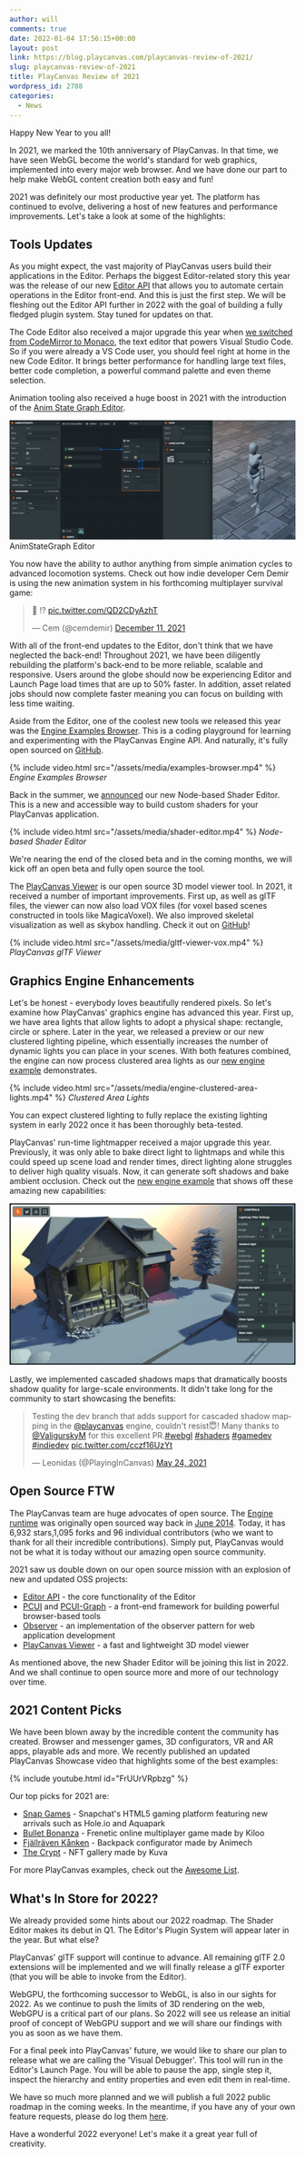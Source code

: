```yaml
---
author: will
comments: true
date: 2022-01-04 17:56:15+00:00
layout: post
link: https://blog.playcanvas.com/playcanvas-review-of-2021/
slug: playcanvas-review-of-2021
title: PlayCanvas Review of 2021
wordpress_id: 2788
categories:
  - News
---
```


Happy New Year to you all!

In 2021, we marked the 10th anniversary of PlayCanvas. In that time, we have seen WebGL become the world's standard for web graphics, implemented into every major web browser. And we have done our part to help make WebGL content creation both easy and fun!

2021 was definitely our most productive year yet. The platform has continued to evolve, delivering a host of new features and performance improvements. Let's take a look at some of the highlights:

## Tools Updates

As you might expect, the vast majority of PlayCanvas users build their applications in the Editor. Perhaps the biggest Editor-related story this year was the release of our new [Editor API](https://developer.playcanvas.com/en/user-manual/designer/editor-api/) that allows you to automate certain operations in the Editor front-end. And this is just the first step. We will be fleshing out the Editor API further in 2022 with the goal of building a fully fledged plugin system. Stay tuned for updates on that.

The Code Editor also received a major upgrade this year when [we switched from CodeMirror to Monaco](https://blog.playcanvas.com/upcoming-code-editor-upgrade-to-monaco/), the text editor that powers Visual Studio Code. So if you were already a VS Code user, you should feel right at home in the new Code Editor. It brings better performance for handling large text files, better code completion, a powerful command palette and even theme selection.

Animation tooling also received a huge boost in 2021 with the introduction of the [Anim State Graph Editor](https://blog.playcanvas.com/introducing-the-anim-state-graph/).

[![](/assets/media/animation-and-graph.gif)](/assets/media/animation-and-graph.gif)AnimStateGraph Editor

You now have the ability to author anything from simple animation cycles to advanced locomotion systems. Check out how indie developer Cem Demir is using the new animation system in his forthcoming multiplayer survival game:

<blockquote class="twitter-tweet"><p lang="und" dir="ltr">👀 !? <a href="https://t.co/QD2CDyAzhT">pic.twitter.com/QD2CDyAzhT</a></p>&mdash; Cem (@cemdemir) <a href="https://twitter.com/cemdemir/status/1469791447134220289?ref_src=twsrc%5Etfw">December 11, 2021</a></blockquote> <script async src="https://platform.twitter.com/widgets.js" charset="utf-8"></script>

With all of the front-end updates to the Editor, don't think that we have neglected the back-end! Throughout 2021, we have been diligently rebuilding the platform's back-end to be more reliable, scalable and responsive. Users around the globe should now be experiencing Editor and Launch Page load times that are up to 50% faster. In addition, asset related jobs should now complete faster meaning you can focus on building with less time waiting.

Aside from the Editor, one of the coolest new tools we released this year was the [Engine Examples Browser](https://playcanvas.github.io/). This is a coding playground for learning and experimenting with the PlayCanvas Engine API. And naturally, it's fully open sourced on [GitHub](https://github.com/playcanvas/engine/tree/dev/examples#readme).

{% include video.html src="/assets/media/examples-browser.mp4" %}
_Engine Examples Browser_

Back in the summer, we [announced](https://forum.playcanvas.com/t/rfc-shader-editor/20616) our new Node-based Shader Editor. This is a new and accessible way to build custom shaders for your PlayCanvas application.

{% include video.html src="/assets/media/shader-editor.mp4" %}
_Node-based Shader Editor_

We're nearing the end of the closed beta and in the coming months, we will kick off an open beta and fully open source the tool.

The [PlayCanvas Viewer](https://playcanvas.com/viewer) is our open source 3D model viewer tool. In 2021, it received a number of important improvements. First up, as well as glTF files, the viewer can now also load VOX files (for voxel based scenes constructed in tools like MagicaVoxel). We also improved skeletal visualization as well as skybox handling. Check it out on [GitHub](https://github.com/playcanvas/playcanvas-viewer)!

{% include video.html src="/assets/media/gltf-viewer-vox.mp4" %}
_PlayCanvas glTF Viewer_

## Graphics Engine Enhancements

Let's be honest - everybody loves beautifully rendered pixels. So let's examine how PlayCanvas' graphics engine has advanced this year. First up, we have area lights that allow lights to adopt a physical shape: rectangle, circle or sphere. Later in the year, we released a preview or our new clustered lighting pipeline, which essentially increases the number of dynamic lights you can place in your scenes. With both features combined, the engine can now process clustered area lights as our [new engine example](https://playcanvas.github.io/#/graphics/clustered-area-lights) demonstrates.

{% include video.html src="/assets/media/engine-clustered-area-lights.mp4" %}
_Clustered Area Lights_

You can expect clustered lighting to fully replace the existing lighting system in early 2022 once it has been thoroughly beta-tested.

PlayCanvas' run-time lightmapper received a major upgrade this year. Previously, it was only able to bake direct light to lightmaps and while this could speed up scene load and render times, direct lighting alone struggles to deliver high quality visuals. Now, it can generate soft shadows and bake ambient occlusion. Check out the [new engine example](https://playcanvas.github.io/#/graphics/lights-baked-ao) that shows off these amazing new capabilities:

[![](/assets/media/soft-shadows.gif)](/assets/media/soft-shadows.gif)

Lastly, we implemented cascaded shadows maps that dramatically boosts shadow quality for large-scale environments. It didn't take long for the community to start showcasing the benefits:

<blockquote class="twitter-tweet"><p lang="en" dir="ltr">Testing the dev branch that adds support for cascaded shadow mapping in the <a href="https://twitter.com/playcanvas?ref_src=twsrc%5Etfw">@playcanvas</a> engine, couldn&#39;t resist😇! Many thanks to <a href="https://twitter.com/ValigurskyM?ref_src=twsrc%5Etfw">@ValigurskyM</a> for this excellent PR.<a href="https://twitter.com/hashtag/webgl?src=hash&amp;ref_src=twsrc%5Etfw">#webgl</a> <a href="https://twitter.com/hashtag/shaders?src=hash&amp;ref_src=twsrc%5Etfw">#shaders</a> <a href="https://twitter.com/hashtag/gamedev?src=hash&amp;ref_src=twsrc%5Etfw">#gamedev</a> <a href="https://twitter.com/hashtag/indiedev?src=hash&amp;ref_src=twsrc%5Etfw">#indiedev</a> <a href="https://t.co/cczf16UzYt">pic.twitter.com/cczf16UzYt</a></p>&mdash; Leonidas (@PlayingInCanvas) <a href="https://twitter.com/PlayingInCanvas/status/1396915456028647426?ref_src=twsrc%5Etfw">May 24, 2021</a></blockquote> <script async src="https://platform.twitter.com/widgets.js" charset="utf-8"></script>

## Open Source FTW

The PlayCanvas team are huge advocates of open source. The [Engine runtime](https://github.com/playcanvas/engine) was originally open sourced way back in [June 2014](https://blog.playcanvas.com/playcanvas-goes-open-source/). Today, it has 6,932 stars,1,095 forks and 96 individual contributors (who we want to thank for all their incredible contributions). Simply put, PlayCanvas would not be what it is today without our amazing open source community.

2021 saw us double down on our open source mission with an explosion of new and updated OSS projects:

- [Editor API](https://github.com/playcanvas/editor-api) - the core functionality of the Editor
- [PCUI](https://github.com/playcanvas/pcui) and [PCUI-Graph](https://github.com/playcanvas/pcui-graph) - a front-end framework for building powerful browser-based tools
- [Observer](https://github.com/playcanvas/playcanvas-observer) - an implementation of the observer pattern for web application development
- [PlayCanvas Viewer](https://github.com/playcanvas/playcanvas-viewer) - a fast and lightweight 3D model viewer

As mentioned above, the new Shader Editor will be joining this list in 2022. And we shall continue to open source more and more of our technology over time.

## 2021 Content Picks

We have been blown away by the incredible content the community has created. Browser and messenger games, 3D configurators, VR and AR apps, playable ads and more. We recently published an updated PlayCanvas Showcase video that highlights some of the best examples:

{% include youtube.html id="FrUUrVRpbzg" %}

Our top picks for 2021 are:

- [Snap Games](https://games.snap.com/) - Snapchat's HTML5 gaming platform featuring new arrivals such as Hole.io and Aquapark
- [Bullet Bonanza](https://www.bulletbonanza.io/) - Frenetic online multiplayer game made by Kiloo
- [Fjällräven Kånken](https://www.fjallraven.com/uk/en-gb/bags-gear/kanken/kanken-bags/kanken-me) - Backpack configurator made by Animech
- [The Crypt](https://www.crypt.art/) - NFT gallery made by Kuva

For more PlayCanvas examples, check out the [Awesome List](https://github.com/playcanvas/awesome-playcanvas#blockchaincryptonft).

## What's In Store for 2022?

We already provided some hints about our 2022 roadmap. The Shader Editor makes its debut in Q1. The Editor's Plugin System will appear later in the year. But what else?

PlayCanvas' glTF support will continue to advance. All remaining glTF 2.0 extensions will be implemented and we will finally release a glTF exporter (that you will be able to invoke from the Editor).

WebGPU, the forthcoming successor to WebGL, is also in our sights for 2022. As we continue to push the limits of 3D rendering on the web, WebGPU is a critical part of our plans. So 2022 will see us release an initial proof of concept of WebGPU support and we will share our findings with you as soon as we have them.

For a final peek into PlayCanvas' future, we would like to share our plan to release what we are calling the 'Visual Debugger'. This tool will run in the Editor's Launch Page. You will be able to pause the app, single step it, inspect the hierarchy and entity properties and even edit them in real-time.

We have so much more planned and we will publish a full 2022 public roadmap in the coming weeks. In the meantime, if you have any of your own feature requests, please do log them [here](https://github.com/playcanvas/editor/issues).

Have a wonderful 2022 everyone! Let's make it a great year full of creativity.
